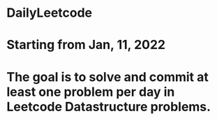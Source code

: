 # DailyLeetcode
# Starting from Jan, 11, 2022
# The goal is to solve and commit at least one problem per day in Leetcode Datastructure problems. 
